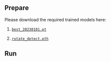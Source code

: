 ## Prepare

Please download the required trained models here:

1. [`best_20230101.pt`](https://drive.google.com/file/d/1N5B0nek4wYFeLj-KZJz0SUfAkpKoDNUV/view?usp=share_link)

2. [`rotate_detect.pth`](https://drive.google.com/file/d/1lQRvr8t_y3Pexb9PDzH6RzQDwXzOqVcc/view?usp=share_link)

## Run
